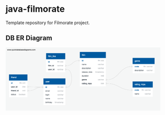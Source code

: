 # java-filmorate
Template repository for Filmorate project.

## DB ER Diagram
![image](src/main/resources/er-diagram/db.png)
